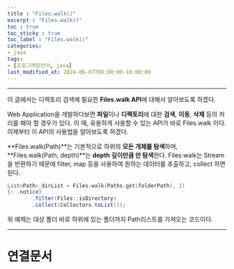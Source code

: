 ```yaml
---
title : "Files.walk()"
excerpt : "Files.walk()"
toc : true
toc_sticky : true
toc_label : "Files.walk()"
categories:
- java
tags:
- [프로그래밍언어, java]
last_modified_at: 2024-06-07T08:00:00-10:00:00
---
```

  
---
  
 이 글에서는 디렉토리 검색에 필요한 **Files.walk API**에 대해서 알아보도록 하겠다.

 Web Application을 개발하다보면 **파일**이나 **디렉토리**에 대한 **검색**, **이동**, **삭제** 등의 처리를 해야 할 경우가 있다. 이 때, 유용하게 사용할 수 있는 API가 바로 Files.walk 이다. 이제부터 이 API의 사용법을 알아보도록 하겠다.
 
  **Files.walk(Path)**는 기본적으로 하위의 **모든 개체를 탐색**하며, **Files.walk(Path, depth)**는 **depth 깊이만큼 만 탐색**한다. Files.walk는 Stream을 반환하기 때문에 filter, map 등을 사용하여 원하는 데이터를 추출하고, collect 하면 된다.
  
```java
List<Path> dirList = Files.walk(Paths.get(folderPath), 2)   
{: .notice}  
        .filter(Files::isDirectory)  
        .collect(Collectors.toList());
```

 위 예제는 대상 폴더 바로 하위에 있는 폴더까지 Path리스트를 가져오는 코드이다.

---
  
# 연결문서
